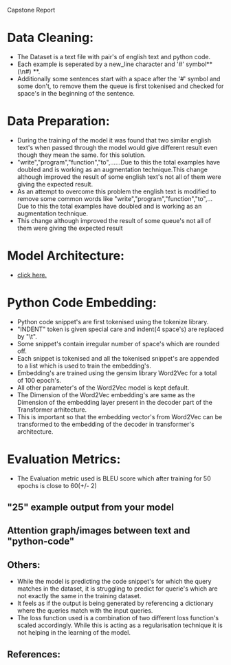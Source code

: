 Capstone Report

# Data Cleaning:
 * The Dataset is a text file with pair's of english text and python code.
 * Each example is seperated by a new_line character and '#' symbol**(\n#) **.
 * Additionally some sentences start with a space after the '#' symbol and some don't, to remove them the queue is first tokenised and          checked for space's in the beginning of the sentence.

# Data Preparation:
 * During the training of the model it was found that two similar english text's when passed through the model would give different result      even though they mean the same. for this solution.  
 * "write","program","function","to",......Due to this the total examples have doubled and is working as an augmentation technique.This change although improved the result of some english text's not all of them were giving the expected result.      
 * As an attempt to overcome this problem the english text is modified to remove some common words like          "write","program","function","to",... Due to this the total examples have doubled and is working as an augmentation technique.
 * This change although improved the result of some  queue's not all of them were giving the expected result


# Model Architecture:
 * [click here.](https://www.linkedin.com/pulse/transformers-siva-vamsi/?trackingId=I%2BRg%2B0s7Sw2BN7qgcastdg%3D%3D) 

# Python Code Embedding:
 * Python code snippet's are first tokenised using the tokenize library. 
 * "INDENT" token is given special care and indent(4 space's) are replaced by "\t". 
 * Some snippet's contain irregular number of space's which are rounded off. 
 * Each snippet is tokenised and all the tokenised snippet's are appended to a list which is used to train the embedding's. 
 * Embedding's are trained using the gensim library Word2Vec for a total of 100 epoch's. 
 * All other parameter's of the Word2Vec model is kept default. 
 * The Dimension of the Word2Vec embedding's are same as the Dimension of the embedding layer present in the decoder part of the          Transformer arhitecture. 
 * This is important so that the embedding vector's from Word2Vec can be transformed to the embedding of the decoder in transformer's architecture.

# Evaluation Metrics:
  * The Evaluation metric used is BLEU score which after training for 50 epochs is close to 60(+/- 2)


## "25"  example output from your model

## Attention graph/images between text and "python-code"


## Others:
 * While the model is predicting the code snippet's for which the query matches in the dataset, it is struggling to predict for querie's which are not exactly the same in the training dataset. 
 * It feels as if the output is being generated by referencing a dictionary where the queries match with the input queries.
 * The loss function used is a combination of two different loss function's scaled accordingly. While this is acting as a regularisation        technique it is not helping in the learning of the model.

## References:
